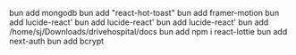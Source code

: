 
bun add mongodb
bun add "react-hot-toast"
bun add framer-motion
bun add lucide-react'
bun add lucide-react'
bun add lucide-react'
bun add /home/sj/Downloads/drivehospital/docs
bun add npm i react-lottie
bun add next-auth
bun add bcrypt
